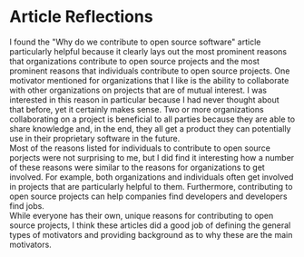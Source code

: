 # Article Reflections

I found the "Why do we contribute to open source software" article particularly helpful because it clearly lays out the most prominent reasons that organizations contribute to open source projects and the most prominent reasons that individuals contribute to open source projects. One motivator mentioned for organizations that I like is the ability to collaborate with other organizations on projects that are of mutual interest. I was interested in this reason in particular because I had never thought about that before, yet it certainly makes sense. Two or more organizations collaborating on a project is beneficial to all parties because they are able to share knowledge and, in the end, they all get a product they can potentially use in their proprietary software in the future.  
Most of the reasons listed for individuals to contribute to open source porjects were not surprising to me, but I did find it interesting how a number of these reasons were similar to the reasons for organizations to get involved. For example, both organizations and individuals often get involved in projects that are particularly helpful to them. Furthermore, contributing to open source projects can help companies find developers and developers find jobs.  
While everyone has their own, unique reasons for contributing to open source projects, I think these articles did a good job of defining the general types of motivators and providing background as to why these are the main motivators.  
